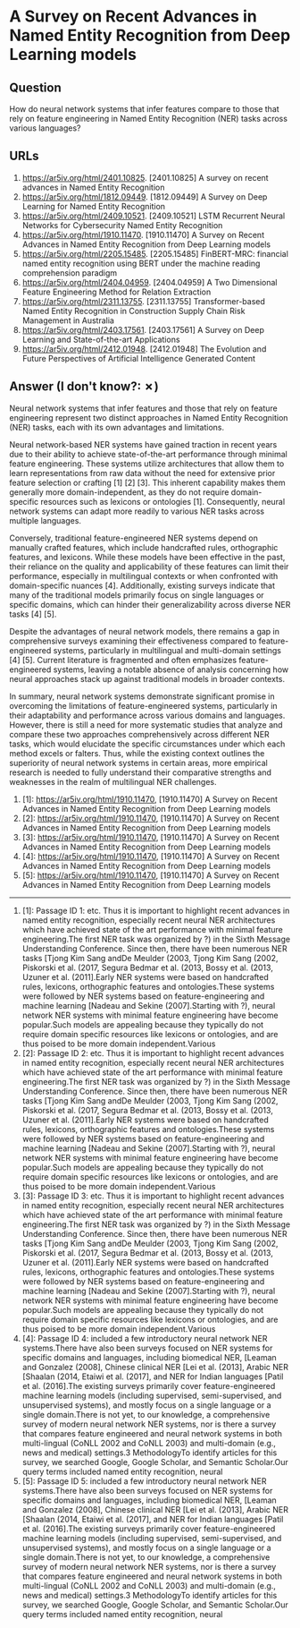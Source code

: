 # A Survey on Recent Advances in Named Entity Recognition from Deep Learning models

## Question

How do neural network systems that infer features compare to those that rely on feature engineering in Named Entity Recognition (NER) tasks across various languages?

## URLs

1. https://ar5iv.org/html/2401.10825. [2401.10825] A survey on recent advances in Named Entity Recognition
2. https://ar5iv.org/html/1812.09449. [1812.09449] A Survey on Deep Learning for Named Entity Recognition
3. https://ar5iv.org/html/2409.10521. [2409.10521] LSTM Recurrent Neural Networks for Cybersecurity Named Entity Recognition
4. https://ar5iv.org/html/1910.11470. [1910.11470] A Survey on Recent Advances in Named Entity Recognition from Deep Learning models
5. https://ar5iv.org/html/2205.15485. [2205.15485] FinBERT-MRC: financial named entity recognition using BERT under the machine reading comprehension paradigm
6. https://ar5iv.org/html/2404.04959. [2404.04959] A Two Dimensional Feature Engineering Method for Relation Extraction
7. https://ar5iv.org/html/2311.13755. [2311.13755] Transformer-based Named Entity Recognition in Construction Supply Chain Risk Management in Australia
8. https://ar5iv.org/html/2403.17561. [2403.17561] A Survey on Deep Learning and State-of-the-art Applications
9. https://ar5iv.org/html/2412.01948. [2412.01948] The Evolution and Future Perspectives of Artificial Intelligence Generated Content

## Answer (I don't know?: ✗)

Neural network systems that infer features and those that rely on feature engineering represent two distinct approaches in Named Entity Recognition (NER) tasks, each with its own advantages and limitations.

Neural network-based NER systems have gained traction in recent years due to their ability to achieve state-of-the-art performance through minimal feature engineering. These systems utilize architectures that allow them to learn representations from raw data without the need for extensive prior feature selection or crafting [1] [2] [3]. This inherent capability makes them generally more domain-independent, as they do not require domain-specific resources such as lexicons or ontologies [1]. Consequently, neural network systems can adapt more readily to various NER tasks across multiple languages.

Conversely, traditional feature-engineered NER systems depend on manually crafted features, which include handcrafted rules, orthographic features, and lexicons. While these models have been effective in the past, their reliance on the quality and applicability of these features can limit their performance, especially in multilingual contexts or when confronted with domain-specific nuances [4]. Additionally, existing surveys indicate that many of the traditional models primarily focus on single languages or specific domains, which can hinder their generalizability across diverse NER tasks [4] [5].

Despite the advantages of neural network models, there remains a gap in comprehensive surveys examining their effectiveness compared to feature-engineered systems, particularly in multilingual and multi-domain settings [4] [5]. Current literature is fragmented and often emphasizes feature-engineered systems, leaving a notable absence of analysis concerning how neural approaches stack up against traditional models in broader contexts.

In summary, neural network systems demonstrate significant promise in overcoming the limitations of feature-engineered systems, particularly in their adaptability and performance across various domains and languages. However, there is still a need for more systematic studies that analyze and compare these two approaches comprehensively across different NER tasks, which would elucidate the specific circumstances under which each method excels or falters. Thus, while the existing context outlines the superiority of neural network systems in certain areas, more empirical research is needed to fully understand their comparative strengths and weaknesses in the realm of multilingual NER challenges.

1. [1]:  https://ar5iv.org/html/1910.11470, [1910.11470] A Survey on Recent Advances in Named Entity Recognition from Deep Learning models
2. [2]:  https://ar5iv.org/html/1910.11470, [1910.11470] A Survey on Recent Advances in Named Entity Recognition from Deep Learning models
3. [3]:  https://ar5iv.org/html/1910.11470, [1910.11470] A Survey on Recent Advances in Named Entity Recognition from Deep Learning models
4. [4]:  https://ar5iv.org/html/1910.11470, [1910.11470] A Survey on Recent Advances in Named Entity Recognition from Deep Learning models
5. [5]:  https://ar5iv.org/html/1910.11470, [1910.11470] A Survey on Recent Advances in Named Entity Recognition from Deep Learning models
---
1. [1]:  Passage ID 1: etc. Thus it is important to highlight recent advances in named entity recognition, especially recent neural NER architectures which have achieved state of the art performance with minimal feature engineering.The first NER task was organized by ?) in the Sixth Message Understanding Conference. Since then, there have been numerous NER tasks [Tjong Kim Sang andDe Meulder (2003, Tjong Kim Sang (2002, Piskorski et al. (2017, Segura Bedmar et al. (2013, Bossy et al. (2013, Uzuner et al. (2011].Early NER systems were based on handcrafted rules, lexicons, orthographic features and ontologies.These systems were followed by NER systems based on feature-engineering and machine learning [Nadeau and Sekine (2007].Starting with ?), neural network NER systems with minimal feature engineering have become popular.Such models are appealing because they typically do not require domain specific resources like lexicons or ontologies, and are thus poised to be more domain independent.Various
2. [2]:  Passage ID 2: etc. Thus it is important to highlight recent advances in named entity recognition, especially recent neural NER architectures which have achieved state of the art performance with minimal feature engineering.The first NER task was organized by ?) in the Sixth Message Understanding Conference. Since then, there have been numerous NER tasks [Tjong Kim Sang andDe Meulder (2003, Tjong Kim Sang (2002, Piskorski et al. (2017, Segura Bedmar et al. (2013, Bossy et al. (2013, Uzuner et al. (2011].Early NER systems were based on handcrafted rules, lexicons, orthographic features and ontologies.These systems were followed by NER systems based on feature-engineering and machine learning [Nadeau and Sekine (2007].Starting with ?), neural network NER systems with minimal feature engineering have become popular.Such models are appealing because they typically do not require domain specific resources like lexicons or ontologies, and are thus poised to be more domain independent.Various
3. [3]:  Passage ID 3: etc. Thus it is important to highlight recent advances in named entity recognition, especially recent neural NER architectures which have achieved state of the art performance with minimal feature engineering.The first NER task was organized by ?) in the Sixth Message Understanding Conference. Since then, there have been numerous NER tasks [Tjong Kim Sang andDe Meulder (2003, Tjong Kim Sang (2002, Piskorski et al. (2017, Segura Bedmar et al. (2013, Bossy et al. (2013, Uzuner et al. (2011].Early NER systems were based on handcrafted rules, lexicons, orthographic features and ontologies.These systems were followed by NER systems based on feature-engineering and machine learning [Nadeau and Sekine (2007].Starting with ?), neural network NER systems with minimal feature engineering have become popular.Such models are appealing because they typically do not require domain specific resources like lexicons or ontologies, and are thus poised to be more domain independent.Various
4. [4]:  Passage ID 4: included a few introductory neural network NER systems.There have also been surveys focused on NER systems for specific domains and languages, including biomedical NER, [Leaman and Gonzalez (2008], Chinese clinical NER [Lei et al. (2013], Arabic NER [Shaalan (2014, Etaiwi et al. (2017], and NER for Indian languages [Patil et al. (2016].The existing surveys primarily cover feature-engineered machine learning models (including supervised, semi-supervised, and unsupervised systems), and mostly focus on a single language or a single domain.There is not yet, to our knowledge, a comprehensive survey of modern neural network NER systems, nor is there a survey that compares feature engineered and neural network systems in both multi-lingual (CoNLL 2002 and CoNLL 2003) and multi-domain (e.g., news and medical) settings.3 MethodologyTo identify articles for this survey, we searched Google, Google Scholar, and Semantic Scholar.Our query terms included named entity recognition, neural
5. [5]:  Passage ID 5: included a few introductory neural network NER systems.There have also been surveys focused on NER systems for specific domains and languages, including biomedical NER, [Leaman and Gonzalez (2008], Chinese clinical NER [Lei et al. (2013], Arabic NER [Shaalan (2014, Etaiwi et al. (2017], and NER for Indian languages [Patil et al. (2016].The existing surveys primarily cover feature-engineered machine learning models (including supervised, semi-supervised, and unsupervised systems), and mostly focus on a single language or a single domain.There is not yet, to our knowledge, a comprehensive survey of modern neural network NER systems, nor is there a survey that compares feature engineered and neural network systems in both multi-lingual (CoNLL 2002 and CoNLL 2003) and multi-domain (e.g., news and medical) settings.3 MethodologyTo identify articles for this survey, we searched Google, Google Scholar, and Semantic Scholar.Our query terms included named entity recognition, neural